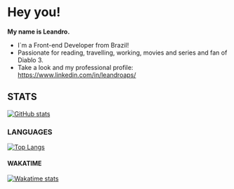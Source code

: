 # Hey you!
**My name is Leandro.**
- I`m a Front-end Developer from Brazil!
- Passionate for reading, travelling, working, movies and series and fan of Diablo 3.
- Take a look and my professional profile: <https://www.linkedin.com/in/leandroaps/>

## STATS
[![GitHub stats](https://github-readme-stats.vercel.app/api?username=leandroaps)](https://github.com/anuraghazra/github-readme-stats)

### LANGUAGES
[![Top Langs](https://github-readme-stats.vercel.app/api/top-langs/?username=leandroaps)](https://github.com/anuraghazra/github-readme-stats)

#### WAKATIME
[![Wakatime stats](https://github-readme-stats.vercel.app/api/wakatime?username=leandroaps)](https://github.com/anuraghazra/github-readme-stats)
